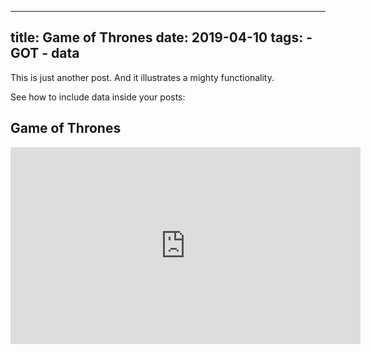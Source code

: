 
---
title: Game of Thrones
date: 2019-04-10
tags: 
    - GOT
    - data
---

This is just another post. And it illustrates a mighty functionality.

<!--more-->

See how to include data inside your posts:

## Game of Thrones


<iframe width="560" height="315" src="https://www.youtube.com/embed/rlR4PJn8b8I" frameborder="0" allow="accelerometer; autoplay; encrypted-media; gyroscope; picture-in-picture" allowfullscreen></iframe>
